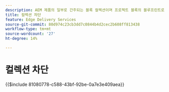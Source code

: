 ```yaml
---
description: AEM 제품의 일부로 간주되는 블록 컬렉션이며 프로젝트 블록의 블루프린트로 권장됩니다.
title: 컬렉션 차단
feature: Edge Delivery Services
source-git-commit: 80d974c23cb3dd7c0844b4d2cec2b608ff813438
workflow-type: tm+mt
source-wordcount: '27'
ht-degree: 14%

---
```


# 컬렉션 차단

{{$include 81080778-c588-43bf-92be-0a7e3e409aea}}